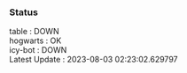 ### Status


table : DOWN  
hogwarts : OK  
icy-bot : DOWN  
Latest Update : 2023-08-03 02:23:02.629797
